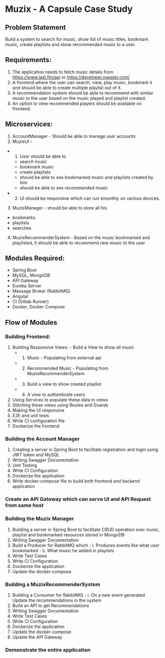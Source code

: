 # Muzix - A Capsule Case Study

## Problem Statement

Build a system to search for music, show list of music titles, bookmark music, create playlists and show recommended music to a user.

## Requirements:
1. The application needs to fetch music details from https://www.last.fm/api or https://developer.napster.com/
2. A frontend where the user can search, view, play music, bookmark it and should be able to create multiple playlist out of it.
3. A recommendation system should be able to recommend with similar music to the user based on the music played and playlist created.
4. An option to view recommended players should be available on frontend. 

## Microservices:
1. AccountManager - Should be able to manage user accounts
2. MuzixUI -
  - 1. User should be able to
      - search music
      - bookmark music
      - create playlists
      - should be able to see bookmarked music and playlists created by him
      - should be able to see recommended music
  - 2. UI should be responsive which can run smoothly on various devices.
3. MuzixManager - should be able to store all his
  - bookmarks
  - playlists
  - searches
4. MuzixRecommenderSystem - Based on the music bookmarked and playlisted, it should be able to recommend new music to the user

## Modules Required:
- Spring Boot
- MySQL, MongoDB
- API Gateway
- Eureka Server
- Message Broker (RabbitMQ)
- Angular
- CI (Gitlab Runner)
- Docker, Docker Compose


## Flow of Modules

### Building Frontend:
  1. Building Responsive Views:
    - Build a View to show all music
      - 1. Music - Populating from external api
      - 2. Recommended Music - Populating from MuzixRecommenderSystem
      - 3. Build a view to show created playlist
      - 4. A view to authenticate users
  2. Using Services to populate these data in views
  3. Stitching these views using Routes and Guards
  4. Making the UI responsive
  5. E2E and unit tests
  6. Write CI configuration file
  7. Dockerize the frontend

### Building the Account Manager
  1. Creating a server in Spring Boot to facilitate registration and login using JWT token and MySQL
  2. Writing Swagger Documentation
  3. Unit Testing
  4. Write CI Configuration
  5. Dockerize the application
  6. Write docker-compose file to build both frontend and backend application
  
### Create an API Gateway which can serve UI and API Request from same host

### Building the Muzix Manager
  1. Building a server in Spring Boot to facilitate CRUD operation over music, playlist and bookmarked resources stored in MongoDB
  2. Writing Swagger Documentation
  3. Build a Producer for RabbitMQ which
    - i. Produces events like what user bookmarked
    - ii. What music he added in playlists
  4. Write Test Cases
  5. Write CI Configuration
  6. Dockerize the application
  7. Update the docker-compose

### Building a MuzixRecommenderSystem
  1. Building a Consumer for RabbitMQ
    - i. On a new event generated Update the recommendations in the system
  2. Build an API to get Recommendations
  3. Writing Swagger Documentation
  4. Write Test Cases
  5. Write CI Configuration
  6. Dockerize the application
  7. Update the docker-compose
  8. Update the API Gateway

### Demonstrate the entire application